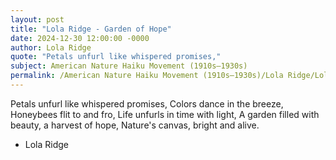 ```yaml
---
layout: post
title: "Lola Ridge - Garden of Hope"
date: 2024-12-30 12:00:00 -0000
author: Lola Ridge
quote: "Petals unfurl like whispered promises,"
subject: American Nature Haiku Movement (1910s–1930s)
permalink: /American Nature Haiku Movement (1910s–1930s)/Lola Ridge/Lola Ridge - Garden of Hope
---
```


Petals unfurl like whispered promises,
Colors dance in the breeze,
Honeybees flit to and fro,
Life unfurls in time with light,
A garden filled with beauty, a harvest of hope,
Nature's canvas, bright and alive.

- Lola Ridge
